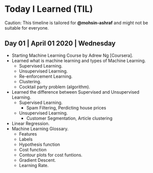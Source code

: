 # Today I Learned (TIL)

Caution: This timeline is tailored for **@mohsin-ashraf** and might not be suitable for everyone.


## Day 01 | April 01 2020 | Wednesday 
- Starting Machine Learning Course by Adrew Ng [Coursera].
- Learned what is machine learning and types of Machine Learning.
	- Supervised Learning.
	- Unsupervised Learning.
	- Re-enforcement Learning.
	- Clustering.
	- Cocktail party problem (algorithm).
- Learned the difference between Supervised and Unsupervised Learning.
	- Supervised Learning.
		- Spam Filtering, Perdicting house prices
	- Unsupervised Learning.
		- Customer Segmentation, Article clustering
- Linear Regression.
- Machine Learning Glossary.
	- Features
	- Labels
	- Hypothesis function	
	- Cost function
	- Contour plots for cost funtions.
	- Gradient Descent.
	- Learning Rate.



